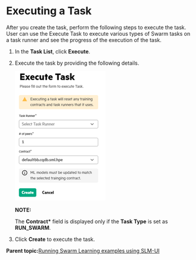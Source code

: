 # <a name="GUID-3469F96B-6670-4E3B-B786-798CF4B4E205"/> Executing a Task

After you create the task, perform the following steps to execute the task. User can use the Execute Task to execute various types of Swarm tasks on a task runner and see the progress of the execution of the task.

1.  In the **Task List**, click **Execute**.

2.  Execute the task by providing the following details.

    ![Execute Task](GUID-075398B2-84E7-4AEF-9BB6-9FE37019F9B1-high.png)

    **NOTE:**

    The **Contract\*** field is displayed only if the **Task Type** is set as **RUN\_SWARM**.

3.  Click **Create** to execute the task.


**Parent topic:**[Running Swarm Learning examples using SLM-UI](GUID-A2B92980-7281-4B0A-989F-33097B7C96A5.md)

